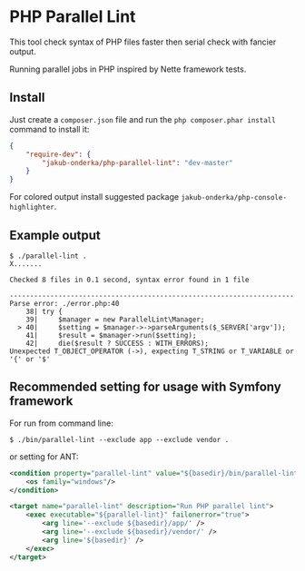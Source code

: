 PHP Parallel Lint
=================

This tool check syntax of PHP files faster then serial check with fancier output.

Running parallel jobs in PHP inspired by Nette framework tests.


Install
-------

Just create a `composer.json` file and run the `php composer.phar install` command to install it:

```json
{
    "require-dev": {
        "jakub-onderka/php-parallel-lint": "dev-master"
    }
}
```

For colored output install suggested package `jakub-onderka/php-console-highlighter`.


Example output
--------------

```
$ ./parallel-lint .
X.......

Checked 8 files in 0.1 second, syntax error found in 1 file

----------------------------------------------------------------------
Parse error: ./error.php:40
    38| try {
    39|     $manager = new ParallelLint\Manager;
  > 40|     $setting = $manager->->parseArguments($_SERVER['argv']);
    41|     $result = $manager->run($setting);
    42|     die($result ? SUCCESS : WITH_ERRORS);
Unexpected T_OBJECT_OPERATOR (->), expecting T_STRING or T_VARIABLE or '{' or '$'
```

Recommended setting for usage with Symfony framework
--------------

For run from command line:

```
$ ./bin/parallel-lint --exclude app --exclude vendor .
```

or setting for ANT:

```xml
<condition property="parallel-lint" value="${basedir}/bin/parallel-lint.bat" else="${basedir}/bin/parallel-lint">
    <os family="windows"/>
</condition>

<target name="parallel-lint" description="Run PHP parallel lint">
    <exec executable="${parallel-lint}" failonerror="true">
        <arg line='--exclude ${basedir}/app/' />
        <arg line='--exclude ${basedir}/vendor/' />
        <arg line='${basedir}' />
    </exec>
</target>
```
